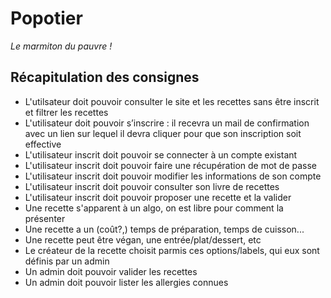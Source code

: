 # Popotier
_Le marmiton du pauvre !_

## Récapitulation des consignes

- L'utilsateur doit pouvoir consulter le site et les recettes sans être inscrit et filtrer les recettes 
- L'utilisateur doit pouvoir s’inscrire : il recevra un mail de confirmation avec un lien sur lequel il devra cliquer pour que son inscription soit effective
- L'utilisateur inscrit doit pouvoir se connecter à un compte existant
- L'utilisateur inscrit doit pouvoir faire une récupération de mot de passe 
- L'utilisateur inscrit doit pouvoir modifier les informations de son compte
- L'utilisateur inscrit doit pouvoir consulter son livre de recettes
- L'utilisateur inscrit doit pouvoir proposer une recette et la valider 
- Une recette s'apparent à un algo, on est libre pour comment la présenter
- Une recette a un (coût?,) temps de préparation, temps de cuisson...
- Une recette peut être végan, une entrée/plat/dessert, etc 
- Le créateur de la recette choisit parmis ces options/labels, qui eux sont définis par un admin
- Un admin doit pouvoir valider les recettes 
- Un admin doit pouvoir lister les allergies connues
